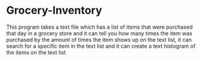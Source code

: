 # Grocery-Inventory
This program takes a text file which has a list of items that were purchased that day in a grocery store and it can tell you how many times the item was purchased by the amount of times the item shows up on the text list, it can search for a specific item in the text list and it can create a text histogram of the items on the text list
